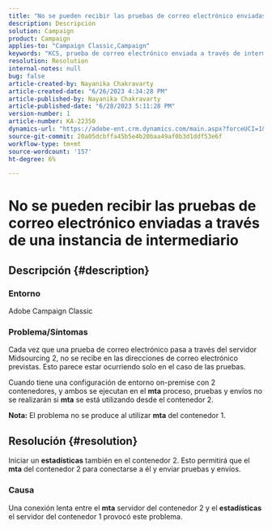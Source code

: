 ```yaml
---
title: "No se pueden recibir las pruebas de correo electrónico enviadas a través de una instancia de intermediario"
description: Descripción
solution: Campaign
product: Campaign
applies-to: "Campaign Classic,Campaign"
keywords: "KCS, prueba de correo electrónico enviada a través de intermediario no recibida, ACC, campaña clásica"
resolution: Resolution
internal-notes: null
bug: false
article-created-by: Nayanika Chakravarty
article-created-date: "6/26/2023 4:34:28 PM"
article-published-by: Nayanika Chakravarty
article-published-date: "6/28/2023 5:11:28 PM"
version-number: 1
article-number: KA-22350
dynamics-url: "https://adobe-ent.crm.dynamics.com/main.aspx?forceUCI=1&pagetype=entityrecord&etn=knowledgearticle&id=f2028650-3f14-ee11-8f6e-6045bd006239"
source-git-commit: 20a05dcbffa45b5e4b20baa49af0b3d1ddf53e6f
workflow-type: tm+mt
source-wordcount: '157'
ht-degree: 6%

---
```


# No se pueden recibir las pruebas de correo electrónico enviadas a través de una instancia de intermediario

## Descripción {#description}


### Entorno

Adobe Campaign Classic

### Problema/Síntomas

Cada vez que una prueba de correo electrónico pasa a través del servidor Midsourcing 2, no se recibe en las direcciones de correo electrónico previstas. Esto parece estar ocurriendo solo en el caso de las pruebas.

Cuando tiene una configuración de entorno on-premise con 2 contenedores, y ambos se ejecutan en el <b>mta</b> proceso, pruebas y envíos no se realizarán si <b>mta</b> se está utilizando desde el contenedor 2.

<b>Nota:</b> El problema no se produce al utilizar <b>mta</b> del contenedor 1.


## Resolución {#resolution}


Iniciar un <b>estadísticas</b> también en el contenedor 2. Esto permitirá que el <b>mta</b> del contenedor 2 para conectarse a él y enviar pruebas y envíos.

### Causa

Una conexión lenta entre el <b>mta</b> servidor del contenedor 2 y el <b>estadísticas</b> el servidor del contenedor 1 provocó este problema.
